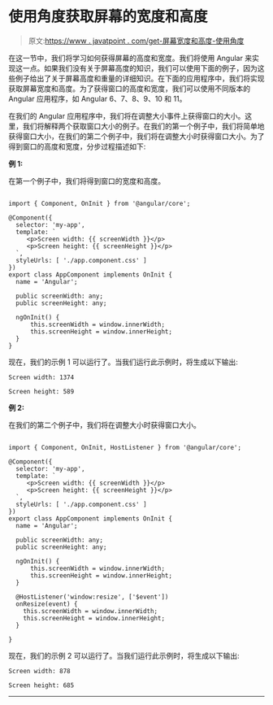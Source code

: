 # 使用角度获取屏幕的宽度和高度

> 原文:[https://www . javatpoint . com/get-屏幕宽度和高度-使用角度](https://www.javatpoint.com/get-width-and-height-of-screen-using-angular)

在这一节中，我们将学习如何获得屏幕的高度和宽度。我们将使用 Angular 来实现这一点。如果我们没有关于屏幕高度的知识，我们可以使用下面的例子，因为这些例子给出了关于屏幕高度和重量的详细知识。在下面的应用程序中，我们将实现获取屏幕宽度和高度。为了获得窗口的高度和宽度，我们可以使用不同版本的 Angular 应用程序，如 Angular 6、7、8、9、10 和 11。

在我们的 Angular 应用程序中，我们将在调整大小事件上获得窗口的大小。这里，我们将解释两个获取窗口大小的例子。在我们的第一个例子中，我们将简单地获得窗口大小，在我们的第二个例子中，我们将在调整大小时获得窗口大小。为了得到窗口的高度和宽度，分步过程描述如下:

**例 1:**

在第一个例子中，我们将得到窗口的宽度和高度。

```

import { Component, OnInit } from '@angular/core';

@Component({
  selector: 'my-app',
  template: `
     <p>Screen width: {{ screenWidth }}</p>
     <p>Screen height: {{ screenHeight }}</p>
  `,
  styleUrls: [ './app.component.css' ]
})
export class AppComponent implements OnInit {
  name = 'Angular';

  public screenWidth: any;
  public screenHeight: any;

  ngOnInit() {
      this.screenWidth = window.innerWidth;
      this.screenHeight = window.innerHeight;
  }
}

```

现在，我们的示例 1 可以运行了。当我们运行此示例时，将生成以下输出:

```
Screen width: 1374

Screen height: 589

```

**例 2:**

在我们的第二个例子中，我们将在调整大小时获得窗口大小。

```

import { Component, OnInit, HostListener } from '@angular/core';

@Component({
  selector: 'my-app',
  template: `
     <p>Screen width: {{ screenWidth }}</p>
     <p>Screen height: {{ screenHeight }}</p>
  `,
  styleUrls: [ './app.component.css' ]
})
export class AppComponent implements OnInit {
  name = 'Angular';

  public screenWidth: any;
  public screenHeight: any;

  ngOnInit() {
      this.screenWidth = window.innerWidth;
      this.screenHeight = window.innerHeight;
  }

  @HostListener('window:resize', ['$event'])
  onResize(event) {
    this.screenWidth = window.innerWidth;
    this.screenHeight = window.innerHeight;
  }

}

```

现在，我们的示例 2 可以运行了。当我们运行此示例时，将生成以下输出:

```
Screen width: 878

Screen height: 685

```

* * *